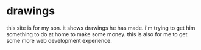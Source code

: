 # drawings
this site is for my son. it shows drawings he has made. i'm trying to get him something to do at home to make some money. this is also for me to get some more web development 
experience.
